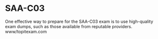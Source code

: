 # SAA-C03
One effective way to prepare for the SAA-C03 exam is to use high-quality exam dumps, such as those available from reputable providers. www/topitexam.com
